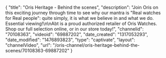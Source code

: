 {
    "title": "Oris Heritage - Behind the scenes",
    "description": "Join Oris on this exciting journey through time to see why our mantra is \"Real watches for Real people\": quite simply, it is what we believe in and what we do. Essential viewing!\n\nAbt is a proud authorized retailer of Oris Watches. Shop our full selection online, or in our store today!",
    "channelid": "70108363",
    "videoid": "69887202",
    "date_created": "1317053293",
    "date_modified": "1476893823",
    "type": "captivate",
    "layout": "channelVideo",
    "url": "\/oris-channel\/oris-heritage-behind-the-scenes\/70108363-69887202"
}